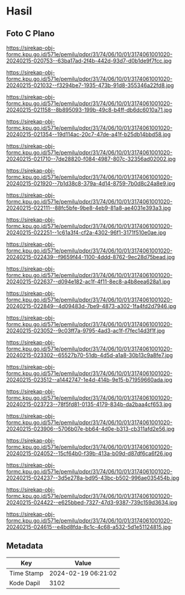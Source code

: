 # Hasil

## Foto C Plano

https://sirekap-obj-formc.kpu.go.id/571e/pemilu/pdpr/31/74/06/10/01/3174061001020-20240215-020753--63ba17ad-2f4b-442d-93d7-d0b1de9f7fcc.jpg

https://sirekap-obj-formc.kpu.go.id/571e/pemilu/pdpr/31/74/06/10/01/3174061001020-20240215-021032--f3294be7-1935-473b-91d8-355346a22fd8.jpg

https://sirekap-obj-formc.kpu.go.id/571e/pemilu/pdpr/31/74/06/10/01/3174061001020-20240215-021158--8b895093-199b-49c8-b4ff-db6dc6010a71.jpg

https://sirekap-obj-formc.kpu.go.id/571e/pemilu/pdpr/31/74/06/10/01/3174061001020-20240215-021354--19d114ac-20c7-47de-a41f-b25db14bbd58.jpg

https://sirekap-obj-formc.kpu.go.id/571e/pemilu/pdpr/31/74/06/10/01/3174061001020-20240215-021710--7de28820-f084-4987-807c-32356ad02002.jpg

https://sirekap-obj-formc.kpu.go.id/571e/pemilu/pdpr/31/74/06/10/01/3174061001020-20240215-021920--7b1d38c8-379a-4d14-8759-7b0d8c24a8e9.jpg

https://sirekap-obj-formc.kpu.go.id/571e/pemilu/pdpr/31/74/06/10/01/3174061001020-20240215-022111--88fc5bfe-9be8-4eb9-81a8-ae4031e393a3.jpg

https://sirekap-obj-formc.kpu.go.id/571e/pemilu/pdpr/31/74/06/10/01/3174061001020-20240215-022251--1c61a3f4-cf2a-4302-96f1-3171f510e0ae.jpg

https://sirekap-obj-formc.kpu.go.id/571e/pemilu/pdpr/31/74/06/10/01/3174061001020-20240215-022439--f9659f44-1100-4ddd-8762-9ec28d75bead.jpg

https://sirekap-obj-formc.kpu.go.id/571e/pemilu/pdpr/31/74/06/10/01/3174061001020-20240215-022637--d094e182-ac1f-4f11-8ec8-a4b8eea628a1.jpg

https://sirekap-obj-formc.kpu.go.id/571e/pemilu/pdpr/31/74/06/10/01/3174061001020-20240215-022849--4d09483d-7be9-4873-a302-1fa4fd2d7946.jpg

https://sirekap-obj-formc.kpu.go.id/571e/pemilu/pdpr/31/74/06/10/01/3174061001020-20240215-023052--9c03ff7a-9795-4ad3-ac1f-f7fec14d3f1f.jpg

https://sirekap-obj-formc.kpu.go.id/571e/pemilu/pdpr/31/74/06/10/01/3174061001020-20240215-023302--65527b70-51db-4d5d-a1a8-30b13c9a8fe7.jpg

https://sirekap-obj-formc.kpu.go.id/571e/pemilu/pdpr/31/74/06/10/01/3174061001020-20240215-023512--a1442747-1e4d-414b-9e15-b71959660ada.jpg

https://sirekap-obj-formc.kpu.go.id/571e/pemilu/pdpr/31/74/06/10/01/3174061001020-20240215-023723--78f5fd81-0135-4179-834b-da2baa4cf653.jpg

https://sirekap-obj-formc.kpu.go.id/571e/pemilu/pdpr/31/74/06/10/01/3174061001020-20240215-023906--5706b07e-bb64-4d0e-b313-cb311afd2e56.jpg

https://sirekap-obj-formc.kpu.go.id/571e/pemilu/pdpr/31/74/06/10/01/3174061001020-20240215-024052--15cf64b0-f39b-413a-b09d-d87df6ca6f26.jpg

https://sirekap-obj-formc.kpu.go.id/571e/pemilu/pdpr/31/74/06/10/01/3174061001020-20240215-024237--3d5e278a-bd95-43bc-b502-996ae035454b.jpg

https://sirekap-obj-formc.kpu.go.id/571e/pemilu/pdpr/31/74/06/10/01/3174061001020-20240215-024422--e625bbed-7327-47d3-9387-739c159d3634.jpg

https://sirekap-obj-formc.kpu.go.id/571e/pemilu/pdpr/31/74/06/10/01/3174061001020-20240215-024615--e4bd8fda-8c1c-4c68-a532-5d1e51124815.jpg


## Metadata

| Key        | Value               |
| ---------- | ------------------- |
| Time Stamp | 2024-02-19 06:21:02 |
| Kode Dapil | 3102                |




